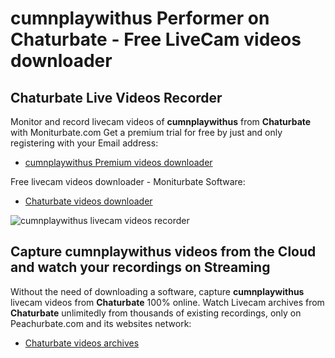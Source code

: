 # cumnplaywithus Performer on Chaturbate - Free LiveCam videos downloader

## Chaturbate Live Videos Recorder

Monitor and record livecam videos of **cumnplaywithus** from **Chaturbate** with Moniturbate.com
Get a premium trial for free by just and only registering with your Email address:
* [cumnplaywithus Premium videos downloader](https://moniturbate.com/request-demo-licence-key.html)

Free livecam videos downloader - Moniturbate Software:
* [Chaturbate videos downloader](https://moniturbate.com/moniturbate-download-software.html)

![cumnplaywithus livecam videos recorder](https://peachurnet.com/templates/moniturbate-software.png)


## Capture cumnplaywithus videos from the Cloud and watch your recordings on Streaming

Without the need of downloading a software, capture **cumnplaywithus** livecam videos from **Chaturbate** 100% online.
Watch Livecam archives from **Chaturbate** unlimitedly from thousands of existing recordings, only on Peachurbate.com and its websites network:
* [Chaturbate videos archives](https://peachurnet.com/)